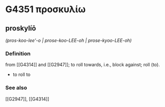 # G4351 προσκυλίω

## proskylíō

_(pros-koo-lee'-o | prose-koo-LEE-oh | prose-kyoo-LEE-oh)_

### Definition

from [[G4314]] and [[G2947]]; to roll towards, i.e., block against; roll (to).

- to roll to

### See also

[[G2947]], [[G4314]]

